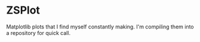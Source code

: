 # ZSPlot

Matplotlib plots that I find myself constantly making. I'm compiling them into a
repository for quick call.
